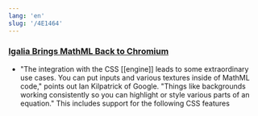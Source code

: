 ```yaml
---
lang: 'en'
slug: '/4E1464'
---
```


### [Igalia Brings MathML Back to Chromium](https://www.igalia.com/2023/01/10/Igalia-Brings-MathML-Back-to-Chromium.html)

- "The integration with the CSS [[engine]] leads to some extraordinary use cases. You can put inputs and various textures inside of MathML code," points out Ian Kilpatrick of Google. "Things like backgrounds working consistently so you can highlight or style various parts of an equation." This includes support for the following CSS features
